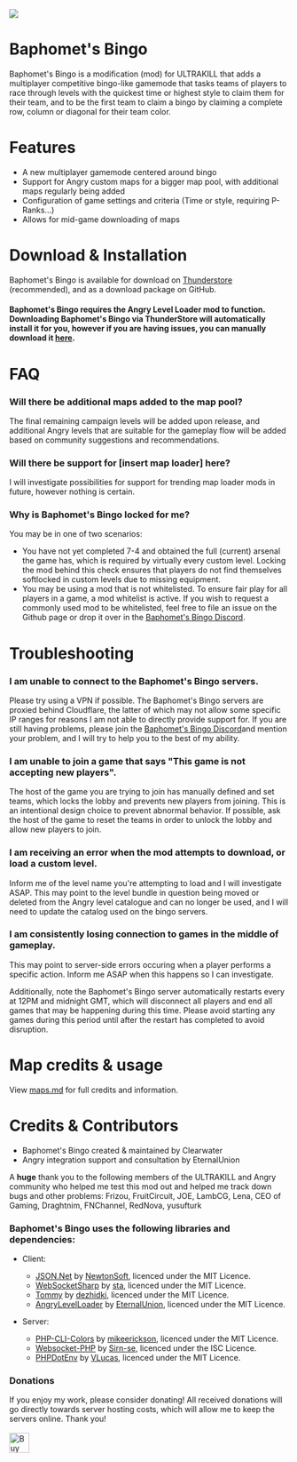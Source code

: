 ﻿<img src="./BingoLogo.png">

# Baphomet's Bingo

Baphomet's Bingo is a modification (mod) for ULTRAKILL that  adds a multiplayer competitive bingo-like gamemode that tasks teams of players to race through levels with the quickest time or highest style to claim them for their team, and to be the first team to claim a bingo by claiming a complete row, column or diagonal for their team color.

# Features

- A new multiplayer gamemode centered around bingo
- Support for Angry custom maps for a bigger map pool, with additional maps regularly being added
- Configuration of game settings and criteria (Time or style, requiring P-Ranks...)
- Allows for mid-game downloading of maps

# Download & Installation

Baphomet's Bingo is available for download on [Thunderstore](https://www.google.com) (recommended), and as a download package on GitHub.
#### Baphomet's Bingo requires the Angry Level Loader mod to function. Downloading Baphomet's Bingo via ThunderStore will automatically install it for you, however if you are having issues, you can manually download it [here](https://thunderstore.io/c/ultrakill/p/EternalsTeam/AngryLevelLoader/).

# FAQ

### Will there be additional maps added to the map pool?

The final remaining campaign levels will be added upon release, and additional Angry levels that are suitable for the gameplay flow will be added based on community suggestions and recommendations.

### Will there be support for [insert map loader] here?

I will investigate possibilities for support for trending map loader mods in future, however nothing is certain.

### Why is Baphomet's Bingo locked for me?
You may be in one of two scenarios:
- You have not yet completed 7-4 and obtained the full (current) arsenal the game has, which is required by virtually every custom level. Locking the mod behind this check ensures that players do not find themselves softlocked in custom levels due to missing equipment.
- You may be using a mod that is not whitelisted. To ensure fair play for all players in a game, a mod whitelist is active. If you wish to request a commonly used mod to be whitelisted, feel free to file an issue on the Github page or drop it over in the [Baphomet's Bingo Discord](https://discord.gg/VyzFJwEWtJ).


# Troubleshooting

### I am unable to connect to the Baphomet's Bingo servers.
Please try using a VPN if possible. The Baphomet's Bingo servers are proxied behind Cloudflare, the latter of which may not allow some specific IP ranges for reasons I am not able to directly provide support for.
If you are still having problems, please join the [Baphomet's Bingo Discord](https://discord.gg/VyzFJwEWtJ)and mention your problem, and I will try to help you to the best of my ability.

### I am unable to join a game that says "This game is not accepting new players".
The host of the game you are trying to join has manually defined and set teams, which locks the lobby and prevents new players from joining. This is an intentional design choice to prevent abnormal behavior. If possible, ask the host of the game to reset the teams in order to unlock the lobby and allow new players to join.

### I am receiving an error when the mod attempts to download, or load a custom level.
Inform me of the level name you're attempting to load and I will investigate ASAP. This may point to the level bundle in question being moved or deleted from the Angry level catalogue and can no longer be used, and I will need to update the catalog used on the bingo servers.

### I am consistently losing connection to games in the middle of gameplay.
This may point to server-side errors occuring when a player performs a specific action. Inform me ASAP when this happens so I can investigate.

Additionally,  note the Baphomet's Bingo server automatically restarts every at 12PM and midnight GMT, which will disconnect all players and end all games that may be happening during this time. Please avoid starting any games during this period until after the restart has completed to avoid disruption.


# Map credits & usage
View [maps.md](maps.md) for full credits and information.

# Credits & Contributors
- Baphomet's Bingo created & maintained by Clearwater
- Angry integration support and consultation by EternalUnion

A **huge** thank you to the following members of the ULTRAKILL and Angry community who helped me test this mod out and helped me track down bugs and other problems: Frizou, FruitCircuit, JOE, LambCG, Lena, CEO of Gaming, Draghtnim, FNChannel, RedNova, yusufturk

### Baphomet's Bingo uses the following libraries and dependencies:

- Client:
  - [JSON.Net](https://github.com/JamesNK/Newtonsoft.Json) by [NewtonSoft](https://www.newtonsoft.com/json), licenced under the MIT Licence.
  - [WebSocketSharp](https://github.com/sta/websocket-sharp) by [sta](https://github.com/sta), licenced under the MIT Licence.
  - [Tommy](https://github.com/dezhidki/Tommy) by [dezhidki](https://github.com/dezhidki), licenced under the MIT Licence.
  -  [AngryLevelLoader](https://github.com/eternalUnion/AngryLevelLoader) by [EternalUnion](https://github.com/eternalUnion), licenced under the MIT Licence.

- Server:
  - [PHP-CLI-Colors](https://github.com/mikeerickson/php-cli-colors) by [mikeerickson](https://github.com/mikeerickson), licenced under the MIT Licence.
  - [Websocket-PHP](https://github.com/sirn-se/websocket-php) by [Sirn-se](https://github.com/sirn-se/), licenced under the ISC Licence.
  - [PHPDotEnv](https://github.com/vlucas/phpdotenv) by [VLucas](https://github.com/vlucas), licenced under the MIT Licence.

### Donations
If you enjoy my work, please consider donating! All received donations will go directly towards server hosting costs, which will allow me to keep the servers online. Thank you!
<br><br>
<a href='https://ko-fi.com/J3J7SN3N5' target='_blank'>
                <img height="48" style="border:0px;height:36px;" src="https://storage.ko-fi.com/cdn/kofi3.png?v=3" alt="Buy Me a Coffee"/>
</a>